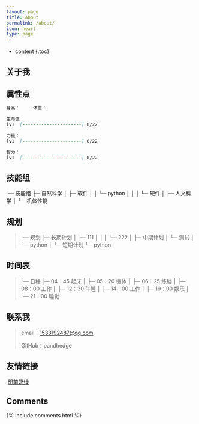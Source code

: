 ```yaml
---
layout: page
title: About
permalink: /about/
icon: heart
type: page
---
```


* content
{:toc}

## 关于我

<!-- <iframe src="https://githubbadge.appspot.com/gaohaoyang?s=1" style="border: 0;height: 142px;width: 200px;overflow: hidden;" frameBorder="0"></iframe> -->



## 属性点

```markdown
身高：		体重：

生命值：
lv1  [----------------------] 0/22

力量：
lv1  [----------------------] 0/22

智力：
lv1  [----------------------] 0/22

```

## 技能组

└─ 技能组
 ├─ 自然科学
 │   ├─ 软件
 │   │   └─ python
 │   │
 │   └─ 硬件
 │
 ├─ 人文科学
 │
 └─ 机体性能


## 规划

> └─ 规划
>     ├─ 长期计划
>     │   ├─ 111
>     │   │
>     │   └─ 222
>     │
>     ├─ 中期计划
>     │   └─ 测试
>     │       └─ python
>     │
>     └─ 短期计划
>         └─ python


## 时间表

> └─ 日程
>     ├─ 04：45 起床
>     │
>     ├─ 05：20 锻体
>     │
>     ├─ 06：25 练脑
>     │
>     ├─ 08：00 工作
>     │
>     ├─ 12：30 午睡
>     │
>     ├─ 14：00 工作
>     │
>     ├─ 19：00 娱乐
>     │
>     └─ 21：00 睡觉


## 联系我

>
> email：1533192487@qq.com
>
> GitHub：pandhedge




## 友情链接

​    [明前奶绿](https://laplace.live/about)


## Comments

{% include comments.html %}
